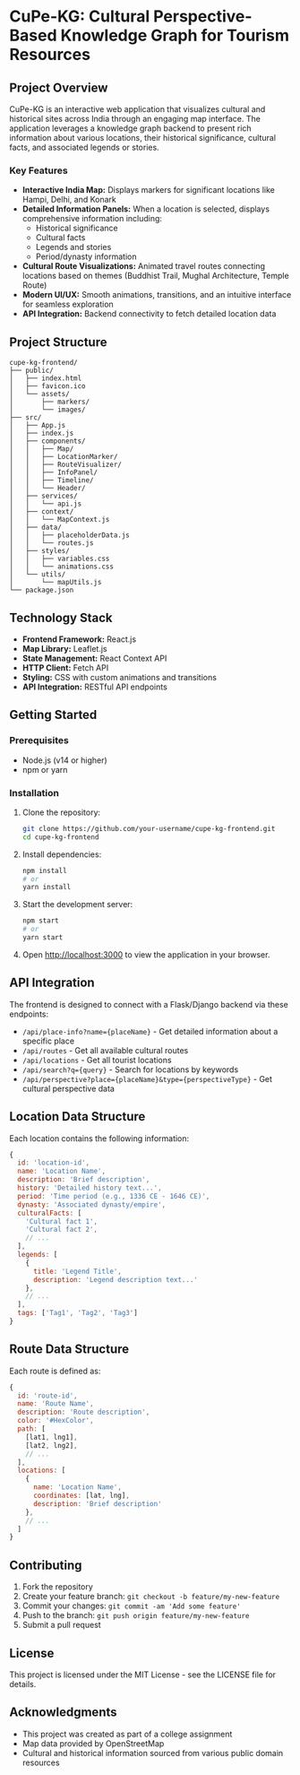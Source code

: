 # CuPe-KG: Cultural Perspective-Based Knowledge Graph for Tourism Resources

## Project Overview

CuPe-KG is an interactive web application that visualizes cultural and historical sites across India through an engaging map interface. The application leverages a knowledge graph backend to present rich information about various locations, their historical significance, cultural facts, and associated legends or stories.

### Key Features

- **Interactive India Map:** Displays markers for significant locations like Hampi, Delhi, and Konark
- **Detailed Information Panels:** When a location is selected, displays comprehensive information including:
  - Historical significance 
  - Cultural facts
  - Legends and stories
  - Period/dynasty information
- **Cultural Route Visualizations:** Animated travel routes connecting locations based on themes (Buddhist Trail, Mughal Architecture, Temple Route)
- **Modern UI/UX:** Smooth animations, transitions, and an intuitive interface for seamless exploration
- **API Integration:** Backend connectivity to fetch detailed location data

## Project Structure

```
cupe-kg-frontend/
├── public/
│   ├── index.html
│   ├── favicon.ico
│   └── assets/
│       ├── markers/
│       └── images/
├── src/
│   ├── App.js
│   ├── index.js
│   ├── components/
│   │   ├── Map/
│   │   ├── LocationMarker/
│   │   ├── RouteVisualizer/
│   │   ├── InfoPanel/
│   │   ├── Timeline/
│   │   └── Header/
│   ├── services/
│   │   └── api.js
│   ├── context/
│   │   └── MapContext.js
│   ├── data/
│   │   ├── placeholderData.js
│   │   └── routes.js
│   ├── styles/
│   │   ├── variables.css
│   │   └── animations.css
│   └── utils/
│       └── mapUtils.js
└── package.json
```

## Technology Stack

- **Frontend Framework:** React.js
- **Map Library:** Leaflet.js
- **State Management:** React Context API
- **HTTP Client:** Fetch API
- **Styling:** CSS with custom animations and transitions
- **API Integration:** RESTful API endpoints

## Getting Started

### Prerequisites

- Node.js (v14 or higher)
- npm or yarn

### Installation

1. Clone the repository:
   ```bash
   git clone https://github.com/your-username/cupe-kg-frontend.git
   cd cupe-kg-frontend
   ```

2. Install dependencies:
   ```bash
   npm install
   # or
   yarn install
   ```

3. Start the development server:
   ```bash
   npm start
   # or
   yarn start
   ```

4. Open [http://localhost:3000](http://localhost:3000) to view the application in your browser.

## API Integration

The frontend is designed to connect with a Flask/Django backend via these endpoints:

- `/api/place-info?name={placeName}` - Get detailed information about a specific place
- `/api/routes` - Get all available cultural routes
- `/api/locations` - Get all tourist locations
- `/api/search?q={query}` - Search for locations by keywords
- `/api/perspective?place={placeName}&type={perspectiveType}` - Get cultural perspective data

## Location Data Structure

Each location contains the following information:

```javascript
{
  id: 'location-id',
  name: 'Location Name',
  description: 'Brief description',
  history: 'Detailed history text...',
  period: 'Time period (e.g., 1336 CE - 1646 CE)',
  dynasty: 'Associated dynasty/empire',
  culturalFacts: [
    'Cultural fact 1',
    'Cultural fact 2',
    // ...
  ],
  legends: [
    {
      title: 'Legend Title',
      description: 'Legend description text...'
    },
    // ...
  ],
  tags: ['Tag1', 'Tag2', 'Tag3']
}
```

## Route Data Structure

Each route is defined as:

```javascript
{
  id: 'route-id',
  name: 'Route Name',
  description: 'Route description',
  color: '#HexColor',
  path: [
    [lat1, lng1],
    [lat2, lng2],
    // ...
  ],
  locations: [
    {
      name: 'Location Name',
      coordinates: [lat, lng],
      description: 'Brief description'
    },
    // ...
  ]
}
```

## Contributing

1. Fork the repository
2. Create your feature branch: `git checkout -b feature/my-new-feature`
3. Commit your changes: `git commit -am 'Add some feature'`
4. Push to the branch: `git push origin feature/my-new-feature`
5. Submit a pull request

## License

This project is licensed under the MIT License - see the LICENSE file for details.

## Acknowledgments

- This project was created as part of a college assignment
- Map data provided by OpenStreetMap
- Cultural and historical information sourced from various public domain resources